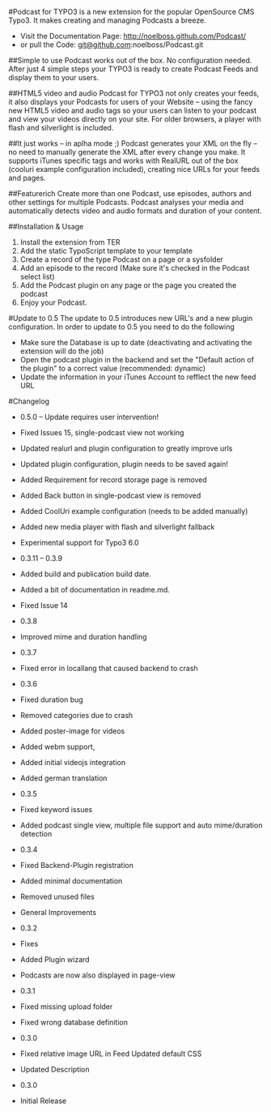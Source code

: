 #Podcast for TYPO3 is a new extension for the popular OpenSource CMS Typo3. 
It makes creating and managing Podcasts a breeze.

* Visit the Documentation Page: http://noelboss.github.com/Podcast/
* or pull the Code: git@github.com:noelboss/Podcast.git

##Simple to use
Podcast works out of the box. No configuration needed. After just 4 simple steps your TYPO3 is ready to create Podcast Feeds and display them to your users.

##HTML5 video and audio
Podcast for TYPO3 not only creates your feeds, it also displays your Podcasts for users of your Website – using the fancy new HTML5 video and audio tags so your users can listen to your podcast and view your videos directly on your site. For older browsers, a player with flash and silverlight is included.

##It just works – in aplha mode ;)
Podcast generates your XML on the fly – no need to manually generate the XML after every change you make. It supports iTunes specific tags and works with RealURL out of the box (cooluri example configuration included), creating nice URLs for your feeds and pages.

##Featurerich
Create more than one Podcast, use episodes, authors and other settings for multiple Podcasts. Podcast analyses your media and automatically detects video and audio formats and duration of your content.

##Installation & Usage
1. Install the extension from TER
2. Add the static TypoScript template to your template
3. Create a record of the type Podcast on a page or a sysfolder
4. Add an episode to the record (Make sure it's checked in the Podcast select list)
5. Add the Podcast plugin on any page or the page you created the podcast
6. Enjoy your Podcast.

#Update to 0.5
The update to 0.5 introduces new URL's and a new plugin configuration. In order to update to 0.5 you need to do the following

* Make sure the Database is up to date (deactivating and activating the extension will do the job)
* Open the podcast plugin in the backend and set the "Default action of the plugin" to a correct value (recommended: dynamic)
* Update the information in your iTunes Account to refflect the new feed URL

#Changelog

* 0.5.0 – Update requires user intervention!
 * Fixed Issues 15, single-podcast view not working
 * Updated realurl and plugin configuration to greatly improve urls
 * Updated plugin configuration, plugin needs to be saved again!
 * Added Requirement for record storage page is removed
 * Added Back button in single-podcast view is removed
 * Added CoolUri example configuration (needs to be added manually)
 * Added new media player with flash and silverlight fallback
 * Experimental support for Typo3 6.0
 
* 0.3.11 – 0.3.9
 * Added build and publication build date. 
 * Added a bit of documentation in readme.md.
 * Fixed Issue 14
 
* 0.3.8
 * Improved mime and duration handling
 
* 0.3.7
 * Fixed error in locallang that caused backend to crash
 
* 0.3.6
 * Fixed duration bug
 * Removed categories due to crash
 * Added poster-image for videos
 * Added webm support, 
 * Added initial videojs integration
 * Added german translation 
 
* 0.3.5
 * Fixed keyword issues
 * Added podcast single view, multiple file support and auto mime/duration detection
 
* 0.3.4
 * Fixed Backend-Plugin registration
 * Added minimal documentation
 * Removed unused files
 * General Improvements
 
* 0.3.2
 * Fixes
 * Added Plugin wizard
 * Podcasts are now also displayed in page-view
 
* 0.3.1
 * Fixed missing upload folder
 * Fixed wrong database definition
 
* 0.3.0
 * Fixed relative image URL in Feed Updated default CSS
 * Updated Description
 
* 0.3.0
 * Initial Release
